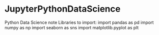 # JupyterPythonDataScience
Python Data Science note
Libraries to import:
                    import pandas as pd
                    import numpy as np
                    import seaborn as sns
                    import matplotlib.pyplot as plt
